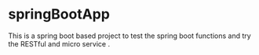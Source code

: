 # springBootApp
This is a spring boot based project to test the spring boot functions and try the RESTful and micro service .
